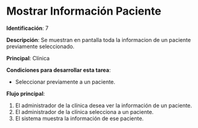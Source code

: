 # Mostrar Información Paciente

**Identificación**: 7

**Descripción**: Se muestran en pantalla toda la informacion de un paciente previamente seleccionado.

**Principal**: Clínica

**Condiciones para desarrollar esta tarea**:
* Seleccionar previamente a un paciente.

**Flujo principal**:
1. El administrador de la clínica desea ver la información de un paciente.
2. El administrador de la clínica selecciona a un paciente.
3. El sistema muestra la información de ese paciente.
